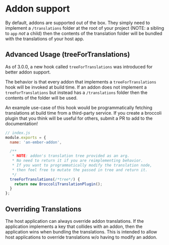 # Addon support

By default, addons are supported out of the box. They simply need to implement a `/translations` folder at the root of your project (NOTE: a sibling to `app` _not_ a child) then the contents of the translation folder will be bundled with the translations of your host app.

## Advanced Usage (treeForTranslations)

As of 3.0.0, a new hook called `treeForTranslations` was introduced for better addon support.

The behavior is that every addon that implements a `treeForTranslations` hook will be invoked at build time. If an addon does not implement a `treeForTranslations` but instead has a `/translations` folder then the contents of the folder will be used.

An example use-case of this hook would be programmatically fetching translations at build time from a third-party service. If you create a broccoli plugin that you think will be useful for others, submit a PR to add to the documentation!

```js
// index.js
module.exports = {
  name: 'an-ember-addon',

  /**
   * NOTE: addon's translation tree provided as an arg.
   * No need to return it if you are reimplementing behavior.
   * If you want to programmatically modify the translation node,
   * then feel free to mutate the passed in tree and return it.
   */
  treeForTranslations(/*tree*/) {
    return new BroccoliTranslationPlugin();
  }
};
```

## Overriding Translations

The host application can always override addon translations. If the application implements a key that collides with an addon, then the application wins when bundling the translations. This is intended to allow host applications to override translations w/o having to modify an addon.
